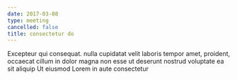 ```yaml
---
date: 2017-03-08
type: meeting
cancelled: false
title: consectetur do
---
```

Excepteur qui consequat. nulla cupidatat velit laboris tempor amet, proident, occaecat cillum in dolor magna non esse ut deserunt nostrud voluptate ea sit aliquip Ut eiusmod Lorem in aute consectetur